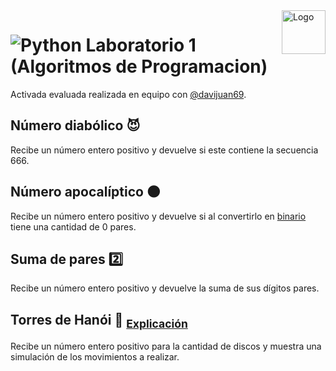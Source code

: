 <a>
    <img src="https://github.com/DanielCarrenoMar/Snake-XPR_UCAB/assets/144462396/d30c8055-4d82-4a05-b0f3-5f74c85ffb7f" alt="Logo" title="Logo" align="right" height="70" />
</a>

# ![Python](https://img.shields.io/badge/Python-14354C?style=for-the-badge&logo=python&logoColor=white) Laboratorio 1 (Algoritmos de Programacion)
Activada evaluada realizada en equipo con [@davijuan69](https://github.com/davijuan69).

## Número diabólico 😈
Recibe un número entero positivo y devuelve si este contiene la secuencia 666.
## Número apocalíptico 🌑
Recibe un número entero positivo y devuelve si al convertirlo en [binario](https://es.wikipedia.org/wiki/Sistema_binario) tiene una cantidad de 0 pares.
## Suma de pares 2️⃣
Recibe un número entero positivo y devuelve la suma de sus dígitos pares.
## Torres de Hanói 🗼 <sub>[Explicación](https://es.wikipedia.org/wiki/Torres_de_Han%C3%B3i)</sub>
Recibe un número entero positivo para la cantidad de discos y muestra una simulación de los movimientos a realizar.
